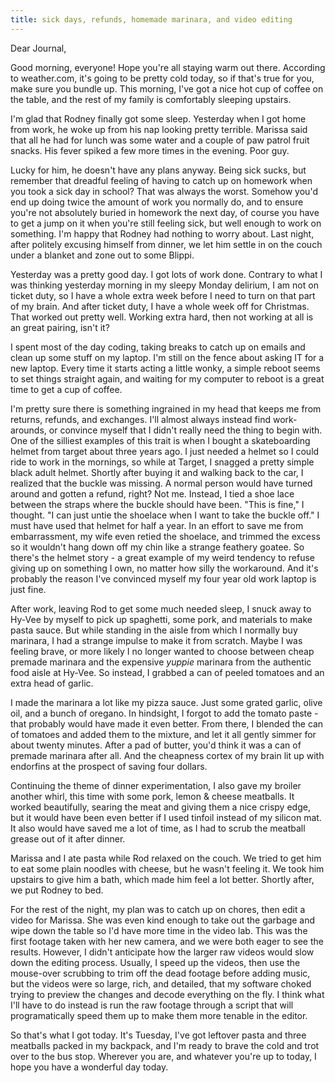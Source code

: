 ```yaml
---
title: sick days, refunds, homemade marinara, and video editing
---
```


Dear Journal,

Good morning, everyone! Hope you're all staying warm out there.
According to weather.com, it's going to be pretty cold today, so if
that's true for you, make sure you bundle up. This morning, I've got a
nice hot cup of coffee on the table, and the rest of my family is
comfortably sleeping upstairs.

I'm glad that Rodney finally got some sleep. Yesterday when I got home
from work, he woke up from his nap looking pretty terrible. Marissa said
that all he had for lunch was some water and a couple of paw patrol
fruit snacks. His fever spiked a few more times in the evening. Poor
guy.

Lucky for him, he doesn't have any plans anyway. Being sick sucks, but
remember that dreadful feeling of having to catch up on homework when
you took a sick day in school? That was always the worst. Somehow you'd
end up doing twice the amount of work you normally do, and to ensure
you're not absolutely buried in homework the next day, of course you
have to get a jump on it when you're still feeling sick, but well enough
to work on something. I'm happy that Rodney had nothing to worry about.
Last night, after politely excusing himself from dinner, we let him
settle in on the couch under a blanket and zone out to some Blippi.

Yesterday was a pretty good day. I got lots of work done. Contrary to
what I was thinking yesterday morning in my sleepy Monday delirium, I am
not on ticket duty, so I have a whole extra week before I need to turn
on that part of my brain. And after ticket duty, I have a whole week off
for Christmas. That worked out pretty well. Working extra hard, then not
working at all is an great pairing, isn't it?

I spent most of the day coding, taking breaks to catch up on emails and
clean up some stuff on my laptop. I'm still on the fence about asking IT
for a new laptop. Every time it starts acting a little wonky, a simple
reboot seems to set things straight again, and waiting for my computer
to reboot is a great time to get a cup of coffee.

I'm pretty sure there is something ingrained in my head that keeps me
from returns, refunds, and exchanges. I'll almost always instead find
work-arounds, or convince myself that I didn't really need the thing to
begin with. One of the silliest examples of this trait is when I bought
a skateboarding helmet from target about three years ago. I just needed
a helmet so I could ride to work in the mornings, so while at Target, I
snagged a pretty simple black adult helmet. Shortly after buying it and
walking back to the car, I realized that the buckle was missing. A
normal person would have turned around and gotten a refund, right? Not
me. Instead, I tied a shoe lace between the straps where the buckle
should have been. "This is fine," I thought. "I can just untie the
shoelace when I want to take the buckle off." I must have used that
helmet for half a year. In an effort to save me from embarrassment, my
wife even retied the shoelace, and trimmed the excess so it wouldn't
hang down off my chin like a strange feathery goatee. So there's the
helmet story - a great example of my weird tendency to refuse giving up
on something I own, no matter how silly the workaround. And it's
probably the reason I've convinced myself my four year old work laptop
is just fine.

After work, leaving Rod to get some much needed sleep, I snuck away to
Hy-Vee by myself to pick up spaghetti, some pork, and materials to make
pasta sauce. But while standing in the aisle from which I normally buy
marinara, I had a strange impulse to make it from scratch. Maybe I was
feeling brave, or more likely I no longer wanted to choose between cheap
premade marinara and the expensive *yuppie* marinara from the authentic
food aisle at Hy-Vee. So instead, I grabbed a can of peeled tomatoes and
an extra head of garlic.

I made the marinara a lot like my pizza sauce. Just some grated garlic,
olive oil, and a bunch of oregano. In hindsight, I forgot to add the
tomato paste - that probably would have made it even better. From there,
I blended the can of tomatoes and added them to the mixture, and let it
all gently simmer for about twenty minutes. After a pad of butter, you'd
think it was a can of premade marinara after all. And the cheapness
cortex of my brain lit up with endorfins at the prospect of saving four
dollars.

Continuing the theme of dinner experimentation, I also gave my broiler
another whirl, this time with some pork, lemon & cheese meatballs. It
worked beautifully, searing the meat and giving them a nice crispy edge,
but it would have been even better if I used tinfoil instead of my
silicon mat. It also would have saved me a lot of time, as I had to
scrub the meatball grease out of it after dinner.

Marissa and I ate pasta while Rod relaxed on the couch. We tried to get
him to eat some plain noodles with cheese, but he wasn't feeling it. We
took him upstairs to give him a bath, which made him feel a lot better.
Shortly after, we put Rodney to bed.

For the rest of the night, my plan was to catch up on chores, then edit
a video for Marissa. She was even kind enough to take out the garbage
and wipe down the table so I'd have more time in the video lab. This was
the first footage taken with her new camera, and we were both eager to
see the results. However, I didn't anticipate how the larger raw videos
would slow down the editing process. Usually, I speed up the videos,
then use the mouse-over scrubbing to trim off the dead footage before
adding music, but the videos were so large, rich, and detailed, that my
software choked trying to preview the changes and decode everything on
the fly. I think what I'll have to do instead is run the raw footage
through a script that will programatically speed them up to make them
more tenable in the editor.

So that's what I got today. It's Tuesday, I've got leftover pasta and
three meatballs packed in my backpack, and I'm ready to brave the cold
and trot over to the bus stop. Wherever you are, and whatever you're up
to today, I hope you have a wonderful day today.

